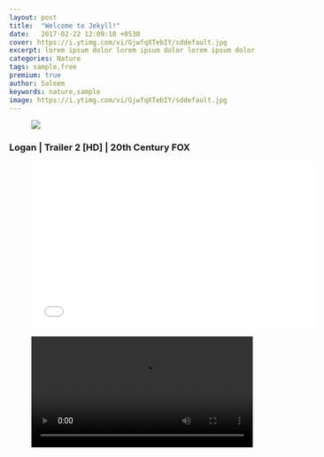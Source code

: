```yaml
---
layout: post
title:  "Welcome to Jekyll!"
date:   2017-02-22 12:09:10 +0530
cover: https://i.ytimg.com/vi/GjwfqXTebIY/sddefault.jpg
excerpt: lorem ipsum dolor lorem ipsum dolor lorem ipsum dolor
categories: Nature
tags: sample,free
premium: true
author: Saleem
keywords: nature,sample
image: https://i.ytimg.com/vi/GjwfqXTebIY/sddefault.jpg
---
```

<div class="medium-editor-element medium-editor-insert-plugin">
<div class="gf img standard" markdown="0"><figure markdown="0"><img src="https://media1.giphy.com/media/g6zRNvkTAhJoA/giphy-downsized-large.gif" markdown="0"></figure></div><h3 markdown="0"><b markdown="0">Logan | Trailer 2 [HD] | 20th Century FOX</b></h3><div class="yt embed standard" markdown="0"><figure markdown="0"><iframe width="515" height="300" src="//www.youtube.com/embed/RH3OxVFvTeg" frameborder="0" allowfullscreen="" markdown="0"></iframe></figure></div><div class="video standard" markdown="0"><figure contenteditable="false" markdown="0"><video width="400" controls="" markdown="0"><source src="http://static.lvh.me/b60c11d1b0f58f9d959327373551fc1b.webm" markdown="0"></source></video></figure></div>

</div>

